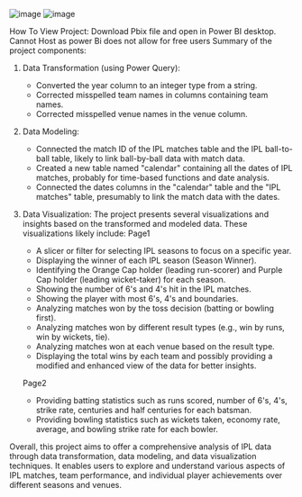 ![image](https://github.com/user-attachments/assets/9bb27a15-a8d9-4b85-b715-de75945c4961)
![image](https://github.com/user-attachments/assets/0f0264d5-6db7-4a02-a96a-37ea5d247c66)


How To View Project:
Download Pbix file and open in Power BI desktop.
Cannot Host as power Bi does not allow for free users
Summary of the project components:

1. Data Transformation (using Power Query):
   - Converted the year column to an integer type from a string.
   - Corrected misspelled team names in columns containing team names.
   - Corrected misspelled venue names in the venue column.

2. Data Modeling:
   - Connected the match ID of the IPL matches table and the IPL ball-to-ball table, likely to link ball-by-ball data with match data.
   - Created a new table named "calendar" containing all the dates of IPL matches, probably for time-based functions and date analysis.
   - Connected the dates columns in the "calendar" table and the "IPL matches" table, presumably to link the match data with the dates.

3. Data Visualization:
   The project presents several visualizations and insights based on the transformed and modeled data. These visualizations likely include:
   Page1
   - A slicer or filter for selecting IPL seasons to focus on a specific year.
   - Displaying the winner of each IPL season (Season Winner).
   - Identifying the Orange Cap holder (leading run-scorer) and Purple Cap holder (leading wicket-taker) for each season.
   - Showing the number of 6's and 4's hit in the IPL matches.
   - Showing the player with most 6's, 4's and boundaries.
   - Analyzing matches won by the toss decision (batting or bowling first).
   - Analyzing matches won by different result types (e.g., win by runs, win by wickets, tie).
   - Analyzing matches won at each venue based on the result type.
   - Displaying the total wins by each team and possibly providing a modified and enhanced view of the data for better insights.
     
   Page2
   - Providing batting statistics such as runs scored, number of 6's, 4's, strike rate, centuries and half centuries for each batsman.
   - Providing bowling statistics such as wickets taken, economy rate, average, and bowling strike rate for each bowler.


Overall, this project aims to offer a comprehensive analysis of IPL data through data transformation, data modeling, and data visualization techniques. It enables users to explore and understand various aspects of IPL matches, team performance, and individual player achievements over different seasons and venues.
